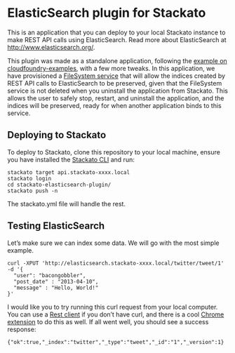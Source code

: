 # ElasticSearch plugin for Stackato

This is an application that you can deploy to your local Stackato instance
to make REST API calls using ElasticSearch. Read more about ElasticSearch
at http://www.elasticsearch.org/.

This plugin was made as a standalone application, following the
[example on cloudfoundry-examples](https://github.com/cloudfoundry-samples/rails-elastic-search/blob/master/README.md),
with a few more tweaks. In this application, we have provisioned a
[FileSystem service](http://docs.stackato.com/deploy/services/filesystem.html)
that will allow the indices created by REST API calls to ElasticSearch to
be preserved, given that the FileSystem service is not deleted when you
uninstall the application from Stackato. This allows the user to safely
stop, restart, and uninstall the application, and the indices will
be preserved, ready for when another application binds to this
service.

## Deploying to Stackato

To deploy to Stackato, clone this repository to your local machine,
ensure you have installed the [Stackato CLI](http://www.activestate.com/stackato/download_client) and run:

    stackato target api.stackato-xxxx.local
    stackato login
    cd stackato-elasticsearch-plugin/
    stackato push -n

The stackato.yml file will handle the rest.

## Testing ElasticSearch

Let’s make sure we can index some
data. We will go with the most simple example.

    curl -XPUT 'http://elasticsearch.stackato-xxxx.local/twitter/tweet/1' -d '{
      "user": "bacongobbler",
      "post_date" : "2013-04-10",
      "message" : "Hello, World!"
    }'

I would like you to try running this curl request from your local
computer. You can use a [Rest client](http://code.google.com/p/rest-client/) if
you don’t have curl, and there is a cool
[Chrome extension](https://chrome.google.com/webstore/detail/cokgbflfommojglbmbpenpphppikmonn?hc=search&amp;hcp=main)
to do this as well. If all went well, you should see a success response:

    {"ok":true,"_index":"twitter","_type":"tweet","_id":"1","_version":1}



